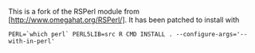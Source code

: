 This is a fork of the RSPerl module from [http://www.omegahat.org/RSPerl/]. It has been patched to install with 

```
PERL=`which perl` PERL5LIB=src R CMD INSTALL . --configure-args='--with-in-perl'
```
